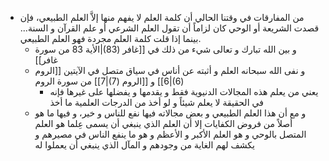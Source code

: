 - من المفارقات في وقتنا الحالي أن كلمة العلم لا يفهم منها إلاَّ العلم الطبيعي، فإن قصدت الشريعة أو الوحي كان لزاماً أن تقول العلم الشرعي أو علم القرآن و السنة... بينما إذا قلت كلمة العلم مجردة فهو العلم الطبيعي.
	- و بين الله تبارك و تعالى شيء من ذلك في [[غافر (83)|الأية 83 من سورة غافر]]
	- و نفى الله سبحانه العلم و أثبته عن أناس في سياق متصل في الآيتين [[الروم (6)|6]] و [[الروم (7)|7]] من سورة الروم
		- يعني من يعلم هذه المجالات الدنيوية فقط و يقدمها و يفضلها على غيرها فإنه في الحقيقة لا يعلم شيئاً و لو أخذ من الدرجات العلمية ما أخذ
	- و مع أن هذا العلم الطبيعي و بعض مجالاته فيها نفع للناس و خير، و فيها ما هو أصلاً من فروض الكفايات إلا أن العلم الذي ينبغي أن يسمى عِلما هو العلم المتصل بالوحي و هو العلم الأكبر و الأعظم و هو ما ينفع الناس في مصيرهم و يكشف لهم الغاية من وجودهم و المآل الذي ينبغي أن يعملوا له